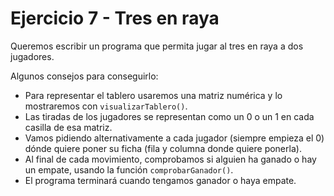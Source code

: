 # Ejercicio 7 - Tres en raya

Queremos escribir un programa que permita jugar al tres en raya a dos jugadores.

Algunos consejos para conseguirlo:

- Para representar el tablero usaremos una matriz numérica y lo mostraremos con `visualizarTablero()`.
- Las tiradas de los jugadores se representan como un 0 o un 1 en cada casilla de esa matriz. 
- Vamos pidiendo alternativamente a cada jugador (siempre empieza el 0) dónde quiere poner su ficha (fila y columna donde quiere ponerla). 
- Al final de cada movimiento, comprobamos si alguien ha ganado o hay un empate, usando la función `comprobarGanador()`.
- El programa terminará cuando tengamos ganador o haya empate.
